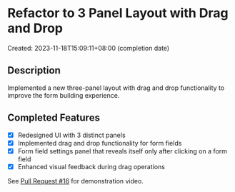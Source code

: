 # Refactor to 3 Panel Layout with Drag and Drop

Created: 2023-11-18T15:09:11+08:00 (completion date)

## Description

Implemented a new three-panel layout with drag and drop functionality to improve the form building experience.

## Completed Features

- [x] Redesigned UI with 3 distinct panels
- [x] Implemented drag and drop functionality for form fields
- [x] Form field settings panel that reveals itself only after clicking on a form field
- [x] Enhanced visual feedback during drag operations

See [Pull Request #16](https://github.com/choonkeat/tiny-form-fields/pull/16) for demonstration video.
